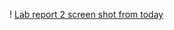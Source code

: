 ! [Lab report 2 screen shot from today](https://user-images.githubusercontent.com/103162560/162274621-c6e78ca9-16a9-4e70-9657-254dd0df078d.png)
